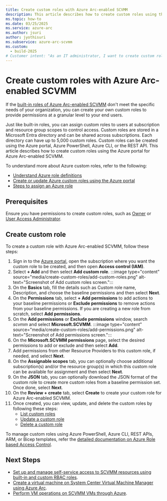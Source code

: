 ```yaml
---
title: Create custom roles with Azure Arc-enabled SCVMM
description: This article describes how to create custom roles using the Azure portal for Azure Arc-enabled SCVMM. 
ms.topic: how-to
ms.date: 03/25/2025
ms.service: azure-arc
ms.author: jsuri
author: jyothisuri
ms.subservice: azure-arc-scvmm
ms.custom:
  - build-2025
# Customer intent: "As an IT administrator, I want to create custom roles in Azure Arc-enabled SCVMM, so that I can fine-tune user permissions and access control according to my organization’s specific requirements."
---
```


# Create custom roles with Azure Arc-enabled SCVMM

If the [built-in roles of Azure Arc-enabled SCVMM](/azure/azure-arc/system-center-virtual-machine-manager/built-in-roles) don't meet the specific needs of your organization, you can create your own custom roles to provide permissions at a granular level to your end users. 

Just like built-in roles, you can assign custom roles to users at subscription and resource group scopes to control access. Custom roles are stored in a Microsoft Entra directory and can be shared across subscriptions. Each directory can have up to 5,000 custom roles. Custom roles can be created using the Azure portal, Azure PowerShell, Azure CLI, or the REST API. This article describes how to create custom roles using the Azure portal for Azure Arc-enabled SCVMM.

To understand more about Azure custom roles, refer to the following:

- [Understand Azure role definitions](/azure/role-based-access-control/role-definitions)
- [Create or update Azure custom roles using the Azure portal](/azure/role-based-access-control/custom-roles-portal)
- [Steps to assign an Azure role](/azure/role-based-access-control/role-assignments-steps)

## Prerequisites

Ensure you have permissions to create custom roles, such as [Owner](/azure/role-based-access-control/built-in-roles#owner) or [User Access Administrator](/azure/role-based-access-control/built-in-roles#user-access-administrator).

## Create custom role

To create a custom role with Azure Arc-enabled SCVMM, follow these steps:

1. Sign in to the [Azure portal](https://portal.azure.com/#home), open the subscription where you want the custom role to be created, and then open **Access control (IAM)**.
2. Select **+ Add** and then select **Add custom role**. 
      :::image type="content" source="media/create-custom-roles/add-custom-roles.png" alt-text="Screenshot of Add custom roles screen.":::
3. On the **Basics** tab, fill the details such as Custom role name, Description, and choose the baseline permissions and then select **Next**.
4. On the **Permissions** tab, select **+ Add permissions** to add actions to your baseline permissions or **Exclude permissions** to remove actions from your baseline permissions. If you are creating a new role from scratch, select **Add permissions**.
5. On the **Add permissions** or **Exclude permissions** window, search *scvmm* and select **Microsoft.SCVMM**.
      :::image type="content" source="media/create-custom-roles/add-permissions.png" alt-text="Screenshot of Add permissions screen.":::
6. On the **Microsoft.SCVMM permissions** page, select the desired permissions to add or exclude and then select **Add**. 
7. Add permissions from other Resource Providers to this custom role, if needed, and select **Next**.
8. On the **Assignable scopes** tab, you can optionally choose additional subscription(s) and/or the resource group(s) in which this custom role can be available for assignment and then select **Next**.
9. On the **JSON** tab, you can optionally download the JSON format of the custom role to create more custom roles from a baseline permission set. Once done, select **Next**.
10. On the **Review + create** tab, select **Create** to create your custom role for Azure Arc-enabled SCVMM.
11. Once created, you can view, update, and delete the custom roles by following these steps:
     - [List custom roles](/azure/role-based-access-control/custom-roles-portal#list-custom-roles)
     - [Update a custom role](/azure/role-based-access-control/custom-roles-portal#update-a-custom-role)
     - [Delete a custom role](/azure/role-based-access-control/custom-roles-portal#delete-a-custom-role)

To manage custom roles using Azure PowerShell, Azure CLI, REST APIs, ARM, or Bicep templates, refer the [detailed documentation on Azure Role based Access Control](/azure/role-based-access-control/).

## Next Steps

- [Set up and manage self-service access to SCVMM resources using built-in and custom RBAC roles](/azure/azure-arc/system-center-virtual-machine-manager/set-up-and-manage-self-service-access-scvmm).
- [Create a virtual machine on System Center Virtual Machine Manager using Azure Arc](/azure/azure-arc/system-center-virtual-machine-manager/create-virtual-machine).
- [Perform VM operations on SCVMM VMs through Azure](/azure/azure-arc/system-center-virtual-machine-manager/perform-vm-ops-on-scvmm-through-azure).
